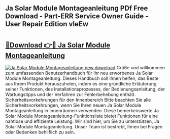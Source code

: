 ## Ja Solar Module Montageanleitung PDf Free Download - Part-ERR Service Owner Guide - User Repair Edition vIeEw

# <h2><a href="http://df8km81.blite.top/?on=Ja+Solar+Module+Montageanleitung">🔗Download 👉🔴 Ja Solar Module Montageanleitung</a></h2>

[![Ja Solar Module Montageanleitung new download](https://i.imgur.com/lujVjoI.png)](http://df8km81.blite.top/?on=Ja+Solar+Module+Montageanleitung)
Grüße und willkommen zum umfassenden Benutzerhandbuch für Ihr neu erworbenes Ja Solar Module Montageanleitung. Dieses Handbuch soll Ihnen helfen, das Beste aus Ihrem Produkt herauszuholen, indem es eine gründliche Erläuterung seiner Funktionen, des Installationsprozesses, der Bedienungsanleitung, der Wartungstipps und der Verfahren zur Fehlerbehebung enthält. Sicherheitsvorkehrungen für den Innenbereich Bitte beachten Sie alle Sicherheitsvorkehrungen, wenn Sie Ihren neuen Ja Solar Module Montageanleitung in Innenräumen verwenden. Diese bemerkenswerte Ja Solar Module Montageanleitung-Funktionsliste bietet Funktionen für eine nahtlose und effiziente Leistung. Wir sind hier, um Sie zu unterstützen, Ja Solar Module Montageanleitung. Unser Team ist bestrebt, Ihnen bei Fragen oder Bedenken behilflich zu sein.
